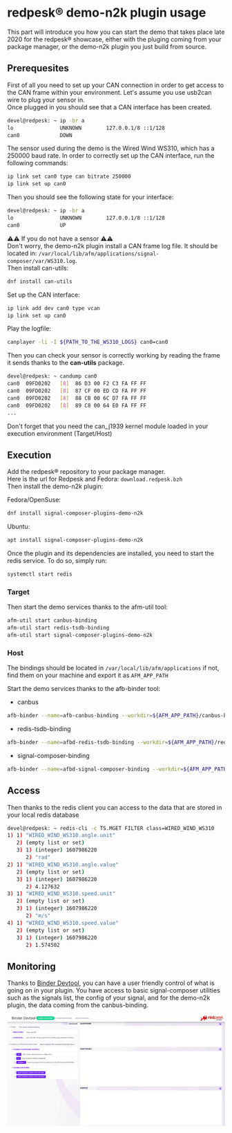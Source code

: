 # redpesk® demo-n2k plugin usage

This part will introduce you how you can start the demo that takes place late 2020 for the redpesk® showcase, either with the pluging coming from your package manager, or the demo-n2k plugin you just build from source.

## Prerequesites

First of all you need to set up your CAN connection in order to get access to the CAN frame within your environment. Let's assume you use usb2can wire to plug your sensor in.  
Once plugged in you should see that a CAN interface has been created.
```bash
devel@redpesk: ~ ip -br a
lo               UNKNOWN        127.0.0.1/8 ::1/128 
can0             DOWN
```

The sensor used during the demo is the Wired Wind WS310, which has a 250000 baud rate. In order to correctly set up the CAN interface, run the following commands:
```bash
ip link set can0 type can bitrate 250000
ip link set up can0
```
Then you should see the following state for your interface:
```bash
devel@redpesk: ~ ip -br a
lo               UNKNOWN        127.0.0.1/8 ::1/128 
can0             UP
```

⚠️⚠️ If you do not have a sensor ⚠️⚠️  
Don't worry, the demo-n2k plugin install a CAN frame log file. It should be located in: `/var/local/lib/afm/applications/signal-composer/var/WS310.log`.  
Then install can-utils:
```bash
dnf install can-utils
```
Set up the CAN interface:
```bash
ip link add dev can0 type vcan
ip link set up can0
```

Play the logfile:
```bash
canplayer -li -I ${PATH_TO_THE_WS310_LOGS} can0=can0
```
Then you can check your sensor is correctly working by reading the frame it sends thanks to the **can-utils** package.
```bash
devel@redpesk: ~ candump can0
can0  09FD0202   [8]  86 D3 00 F2 C3 FA FF FF
can0  09FD0202   [8]  87 CF 00 ED CD FA FF FF
can0  09FD0202   [8]  88 CB 00 6C D7 FA FF FF
can0  09FD0202   [8]  89 C8 00 64 E0 FA FF FF
...
```

Don't forget that you need the can_j1939 kernel module loaded in your execution environment (Target/Host)

## Execution

Add the redpesk® repository to your package manager.  
Here is the url for Redpesk and Fedora:
`download.redpesk.bzh`  
Then install the demo-n2k plugin:

Fedora/OpenSuse:
```bash
dnf install signal-composer-plugins-demo-n2k
```

Ubuntu:
```bash
apt install signal-composer-plugins-demo-n2k
```

Once the plugin and its dependencies are installed, you need to start the redis service. To do so, simply run:

```bash
systemctl start redis
```

### Target

Then start the demo services thanks to the afm-util tool:

```bash
afm-util start canbus-binding
afm-util start redis-tsdb-binding
afm-util start signal-composer-plugins-demo-n2k
```

### Host

The bindings should be located in `/var/local/lib/afm/applications` if not, find them on your machine and export it as `AFM_APP_PATH`

Start the demo services thanks to the afb-binder tool:

- canbus
```bash
afb-binder --name=afb-canbus-binding --workdir=${AFM_APP_PATH}/canbus-binding --binding=lib/afb-canbus-binding.so --port=9997 --ws-server unix://tmp/canbus
```

- redis-tsdb-binding
```bash
afb-binder --name=afbd-redis-tsdb-binding --workdir=${AFM_APP_PATH}/redis-tsdb-binding --binding=lib/redis-binding.so --port=9998 --ws-server unix:/tmp/redis
```

- signal-composer-binding
```bash
afb-binder --name=afbd-signal-composer-binding --workdir=${AFM_APP_PATH}/signal-composer-binding --binding=lib/afb-signal-composer-binding.so --port=9999 --ws-client=unix:/tmp/canbus --ws-client=unix:/tmp/redis
```

## Access

Then thanks to the redis client you can access to the data that are stored in your local redis database
```bash
devel@redpesk: ~ redis-cli -c TS.MGET FILTER class=WIRED_WIND_WS310
1) 1) "WIRED_WIND_WS310.angle.unit"
   2) (empty list or set)
   3) 1) (integer) 1607986220
      2) "rad"
2) 1) "WIRED_WIND_WS310.angle.value"
   2) (empty list or set)
   3) 1) (integer) 1607986220
      2) 4.127632
3) 1) "WIRED_WIND_WS310.speed.unit"
   2) (empty list or set)
   3) 1) (integer) 1607986220
      2) "m/s"
4) 1) "WIRED_WIND_WS310.speed.value"
   2) (empty list or set)
   3) 1) (integer) 1607986220
      2) 1.574502
```

## Monitoring

Thanks to [Binder Devtool](../ci-cd/monitoring.html), you can have a user friendly control of what is going on in your plugin.
You have access to basic signal-composer utilities such as the signals list, the config of your signal, and for the demo-n2k plugin, the data coming from the canbus-binding.

![afb-ui-dev-tool](./mov/ui_dev_tool.gif)
